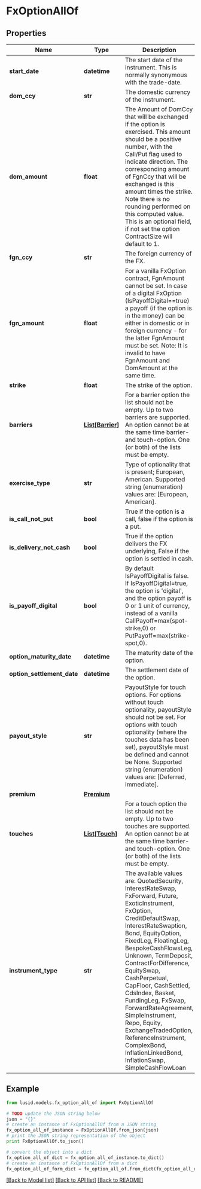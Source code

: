 # FxOptionAllOf


## Properties
Name | Type | Description | Notes
------------ | ------------- | ------------- | -------------
**start_date** | **datetime** | The start date of the instrument. This is normally synonymous with the trade-date. | 
**dom_ccy** | **str** | The domestic currency of the instrument. | 
**dom_amount** | **float** | The Amount of DomCcy that will be exchanged if the option is exercised.  This amount should be a positive number, with the Call/Put flag used to indicate direction.  The corresponding amount of FgnCcy that will be exchanged is this amount times the strike.  Note there is no rounding performed on this computed value.  This is an optional field, if not set the option ContractSize will default to 1. | [optional] 
**fgn_ccy** | **str** | The foreign currency of the FX. | 
**fgn_amount** | **float** | For a vanilla FxOption contract, FgnAmount cannot be set.  In case of a digital FxOption (IsPayoffDigital&#x3D;&#x3D;true)  a payoff (if the option is in the money) can be either  in domestic or in foreign currency - for the latter  FgnAmount must be set.  Note: It is invalid to have FgnAmount and DomAmount  at the same time. | [optional] 
**strike** | **float** | The strike of the option. | [optional] 
**barriers** | [**List[Barrier]**](Barrier.md) | For a barrier option the list should not be empty. Up to two barriers are supported.  An option cannot be at the same time barrier- and touch-option.  One (or both) of the lists must be empty. | [optional] 
**exercise_type** | **str** | Type of optionality that is present; European, American.    Supported string (enumeration) values are: [European, American]. | [optional] 
**is_call_not_put** | **bool** | True if the option is a call, false if the option is a put. | 
**is_delivery_not_cash** | **bool** | True if the option delivers the FX underlying, False if the option is settled in cash. | 
**is_payoff_digital** | **bool** | By default IsPayoffDigital is false. If IsPayoffDigital&#x3D;true,  the option is &#39;digital&#39;, and the option payoff is 0 or 1 unit of currency,  instead of a vanilla CallPayoff&#x3D;max(spot-strike,0) or PutPayoff&#x3D;max(strike-spot,0). | [optional] 
**option_maturity_date** | **datetime** | The maturity date of the option. | 
**option_settlement_date** | **datetime** | The settlement date of the option. | 
**payout_style** | **str** | PayoutStyle for touch options.                For options without touch optionality, payoutStyle should not be set.  For options with touch optionality (where the touches data has been set), payoutStyle must be defined and cannot be None.    Supported string (enumeration) values are: [Deferred, Immediate]. | [optional] 
**premium** | [**Premium**](Premium.md) |  | [optional] 
**touches** | [**List[Touch]**](Touch.md) | For a touch option the list should not be empty. Up to two touches are supported.  An option cannot be at the same time barrier- and touch-option.  One (or both) of the lists must be empty. | [optional] 
**instrument_type** | **str** | The available values are: QuotedSecurity, InterestRateSwap, FxForward, Future, ExoticInstrument, FxOption, CreditDefaultSwap, InterestRateSwaption, Bond, EquityOption, FixedLeg, FloatingLeg, BespokeCashFlowsLeg, Unknown, TermDeposit, ContractForDifference, EquitySwap, CashPerpetual, CapFloor, CashSettled, CdsIndex, Basket, FundingLeg, FxSwap, ForwardRateAgreement, SimpleInstrument, Repo, Equity, ExchangeTradedOption, ReferenceInstrument, ComplexBond, InflationLinkedBond, InflationSwap, SimpleCashFlowLoan | 

## Example

```python
from lusid.models.fx_option_all_of import FxOptionAllOf

# TODO update the JSON string below
json = "{}"
# create an instance of FxOptionAllOf from a JSON string
fx_option_all_of_instance = FxOptionAllOf.from_json(json)
# print the JSON string representation of the object
print FxOptionAllOf.to_json()

# convert the object into a dict
fx_option_all_of_dict = fx_option_all_of_instance.to_dict()
# create an instance of FxOptionAllOf from a dict
fx_option_all_of_form_dict = fx_option_all_of.from_dict(fx_option_all_of_dict)
```
[[Back to Model list]](../README.md#documentation-for-models) [[Back to API list]](../README.md#documentation-for-api-endpoints) [[Back to README]](../README.md)


